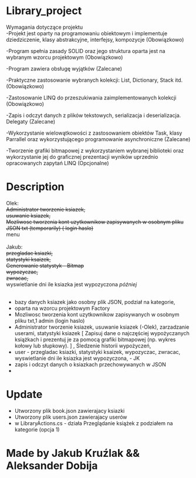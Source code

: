 # Library_project

Wymagania dotyczące projektu<br>
-Projekt jest oparty na programowaniu obiektowym i implementuje dziedziczenie, klasy abstrakcyjne, interfejsy, kompozycje (Obowiązkowo)
 
-Program spełnia zasady SOLID oraz jego struktura oparta jest na wybranym wzorcu projektowym (Obowiązkowo)
 
-Program zawiera obsługę wyjątków (Zalecane)
 
-Praktyczne zastosowanie wybranych kolekcji: List, Dictionary, Stack itd. (Obowiązkowo)
 
-Zastosowanie LINQ do przeszukiwania zaimplementowanych kolekcji (Obowiązkowo)
 
-Zapis i odczyt danych z plików tekstowych, serializacja i deserializacja. Delegaty (Zalecane)
 
-Wykorzystanie wielowątkowości z zastosowaniem obiektów Task, klasy Parrallel oraz wykorzystującego programowanie asynchroniczne  (Zalecane)
 
-Tworzenie grafiki bitmapowej z wykorzystaniem wybranej biblioteki oraz wykorzystanie jej do graficznej prezentacji wyników uprzednio opracowanych zapytań LINQ (Opcjonalne)
 

 # Description 
 Olek: <br>
 <del>Administrator tworzenie ksiazek, </del><br>
 <del>usuwanie ksiazek,</del> <br>
 <del>Mozliwosc tworzenia kont uzytkownikow zapisywanych w osobnym pliku <del>JSON</del> txt (temporarily) ( login haslo)</del><br>
 menu <br>
<br>
 Jakub: <br>
 <del>przegladac ksiazki,</del> <br>
 <del>statystyki ksaizek,</del><br>
  <del>Generowanie statystyk - Bitmap</del><br>
 <del>wypozyczac,</del><br>
 <del>zwracac,</del><br>
 wyswietlanie dni ile ksiazka jest wypozyczona *później*<br>
<br>

- bazy danych ksiazek jako osobny plik JSON, podział na kategorie, 
- oparta na wzorcu projektowym Factory
- Mozliwosc tworzenia kont uzytkownikow zapisywanych w osobnym pliku txt,1 admin (login haslo)
- Administrator tworzenie ksiazek, usuwanie ksiazek (-Olek), zarzadzanie userami, statystyki ksiazek [ Zapisuj dane o najczęściej wypożyczanych książkach i prezentuj je za pomocą grafiki bitmapowej (np. wykres kołowy lub słupkowy).  ] , Śledzenie historii wypożyczeń, 
- user - przegladac ksiazki, statystyki ksaizek, wypozyczac, zwracac, wyswietlanie dni ile ksiazka jest wypozyczona, - JK
- zapis i odczyt danych o ksiazkach przechowywanych w JSON 
- 


# Update

- Utworzony plik book.json zawierajacy ksiazki
- Utworzony plik users.json zawierajacy userów
- w LibraryActions.cs - działa  Przeglądanie książek z podziałem na kategorie (opcja 1)

# Made by Jakub Kruźlak && Aleksander Dobija

